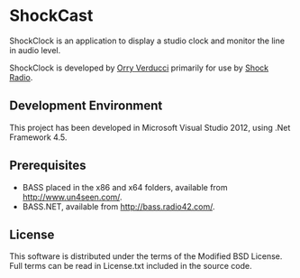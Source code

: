 ShockCast
=========
ShockClock is an application to display a studio clock and monitor the line in audio level.

ShockClock is developed by [Orry Verducci](http://www.orryverducci.co.uk/) primarily for use by [Shock Radio](http://www.shockradio.co.uk/).

Development Environment
-----------------------
This project has been developed in Microsoft Visual Studio 2012, using .Net Framework 4.5.

Prerequisites
-------------
* BASS placed in the x86 and x64 folders, available from http://www.un4seen.com/.
* BASS.NET, available from http://bass.radio42.com/.

License
-------
This software is distributed under the terms of the Modified BSD License. Full terms can be read in License.txt included in the source code.
